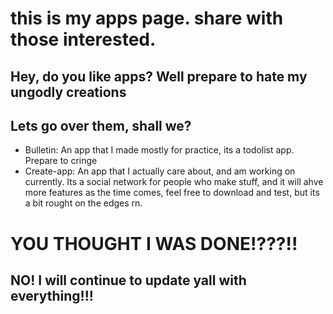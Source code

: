 # this is my apps page. share with those interested.  

## Hey, do you like apps? Well prepare to hate my ungodly creations  


## Lets go over them, shall we?

- Bulletin: An app that I made mostly for practice, its a todolist app. Prepare to cringe
- Create-app: An app that I actually care about, and am working on currently. Its a social network for people who make stuff, and it will ahve more features as the time comes, feel free to download and test, but its a bit rought on the edges rn.

# YOU THOUGHT I WAS DONE!???!!
## NO! I will continue to update yall with everything!!!
